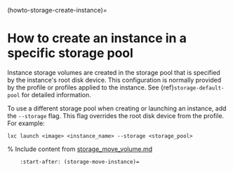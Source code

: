 (howto-storage-create-instance)=
# How to create an instance in a specific storage pool

Instance storage volumes are created in the storage pool that is specified by the instance's root disk device.
This configuration is normally provided by the profile or profiles applied to the instance.
See {ref}`storage-default-pool` for detailed information.

To use a different storage pool when creating or launching an instance, add the `--storage` flag.
This flag overrides the root disk device from the profile.
For example:

    lxc launch <image> <instance_name> --storage <storage_pool>

% Include content from [storage_move_volume.md](storage_move_volume.md)
```{include} storage_move_volume.md
    :start-after: (storage-move-instance)=
```

